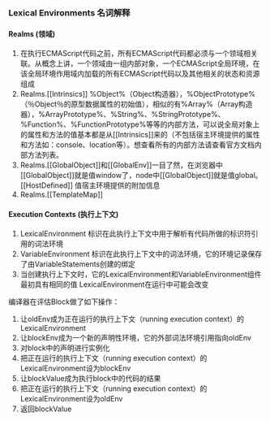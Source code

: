 ### Lexical Environments 名词解释


#### Realms (领域)

1. 在执行ECMAScript代码之前，所有ECMAScript代码都必须与一个领域相关联。从概念上讲，一个领域由一组内部对象，一个ECMAScript全局环境，在该全局环境作用域内加载的所有ECMAScript代码以及其他相关的状态和资源组成
2. Realms.[[Intrinsics]] %Object%（Object构造器），%ObjectPrototype%（％Object％的原型数据属性的初始值），相似的有%Array%（Array构造器），%ArrayPrototype%、%String%、%StringPrototype%、%Function%、%FunctionPrototype%等等的内部方法，可以说全局对象上的属性和方法的值基本都是从[[Intrinsics]]来的（不包括宿主环境提供的属性和方法如：console、location等）。想查看所有的内部方法请查看官方文档内部方法列表。
3. Realms.[[GlobalObject]]和[[GlobalEnv]]一目了然，在浏览器中[[GlobalObject]]就是值window了，node中[[GlobalObject]]就是值global。[[HostDefined]] 值宿主环境提供的附加信息
4. Realms.[[TemplateMap]]

#### Execution Contexts (执行上下文)

1. LexicalEnvironment 标识在此执行上下文中用于解析有代码所做的标识符引用的词法环境
2. VariableEnvironment 标识在此执行上下文中的词法环境，它的环境记录保存了由VariableStatements创建的绑定
3. 当创建执行上下文时，它的LexicalEnvironment和VariableEnvironment组件最初具有相同的值 LexicalEnvironment在运行中可能会改变 

编译器在评估Block做了如下操作：
1. 让oldEnv成为正在运行的执行上下文（running execution context）的LexicalEnvironment
2. 让blockEnv成为一个新的声明性环境，它的外部词法环境引用指向oldEnv
3. 对block中的声明进行实例化
4. 把正在运行的执行上下文（running execution context）的LexicalEnvironment设为blockEnv
5. 让blockValue成为执行block中的代码的结果
6. 把正在运行的执行上下文（running execution context）的LexicalEnvironment设为oldEnv
7. 返回blockValue